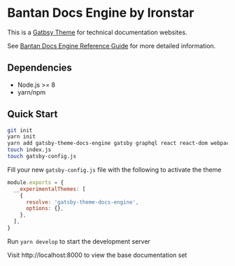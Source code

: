 # Bantan Docs Engine by Ironstar

This is a [Gatbsy Theme](https://www.gatsbyjs.org/docs/themes/) for technical documentation websites.

See [Bantan Docs Engine Reference Guide](https://gatsby-theme-docs-engine.ironstar.io) for more detailed information.

## Dependencies

- Node.js >= 8
- yarn/npm

## Quick Start

```sh
git init
yarn init
yarn add gatsby-theme-docs-engine gatsby graphql react react-dom webpack
touch index.js
touch gatsby-config.js
```

Fill your new `gatsby-config.js` file with the following to activate the theme

```js
module.exports = {
  __experimentalThemes: [
    {
      resolve: 'gatsby-theme-docs-engine',
      options: {},
    },
  ],
}
```

Run `yarn develop` to start the development server

Visit http://localhost:8000 to view the base documentation set
